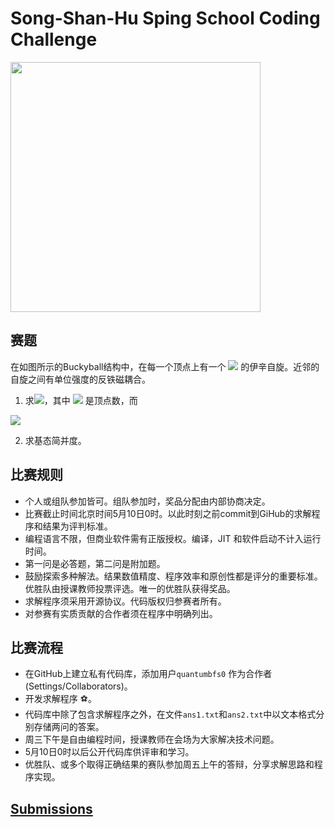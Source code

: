 # Song-Shan-Hu Sping School Coding Challenge

<img align="middle"  src="_assets/c60.jpg" width=400/>

## 赛题
在如图所示的Buckyball结构中，在每一个顶点上有一个 <img src="http://latex.codecogs.com/svg.latex?\sigma_i=\pm 1"></img> 的伊辛自旋。近邻的自旋之间有单位强度的反铁磁耦合。

1. 求<img src="http://latex.codecogs.com/svg.latex?\ln(Z)/N"></img>，其中 <img src="http://latex.codecogs.com/svg.latex?N"></img> 是顶点数，而 

<img align="middle" src="http://latex.codecogs.com/png.latex?Z = \sum_{\{\sigma_i\}} \exp\left(-\sum_{\langle i,j \rangle} \sigma_i \sigma_j\right)"></img>

2. 求基态简并度。 

## 比赛规则
- 个人或组队参加皆可。组队参加时，奖品分配由内部协商决定。 
- 比赛截止时间北京时间5月10日0时。以此时刻之前commit到GiHub的求解程序和结果为评判标准。
- 编程语言不限，但商业软件需有正版授权。编译，JIT 和软件启动不计入运行时间。
- 第一问是必答题，第二问是附加题。 
- 鼓励探索多种解法。结果数值精度、程序效率和原创性都是评分的重要标准。优胜队由授课教师投票评选。唯一的优胜队获得奖品。
- 求解程序须采用开源协议。代码版权归参赛者所有。
- 对参赛有实质贡献的合作者须在程序中明确列出。

## 比赛流程

- 在GitHub上建立私有代码库，添加用户`quantumbfs0` 作为合作者 (Settings/Collaborators)。
- 开发求解程序 :soccer:。
- 代码库中除了包含求解程序之外，在文件`ans1.txt`和`ans2.txt`中以文本格式分别存储两问的答案。
- 周三下午是自由编程时间，授课教师在会场为大家解决技术问题。
- 5月10日0时以后公开代码库供评审和学习。
- 优胜队、或多个取得正确结果的赛队参加周五上午的答辩，分享求解思路和程序实现。

## [Submissions](https://github.com/quantumbfs0?tab=stars)


